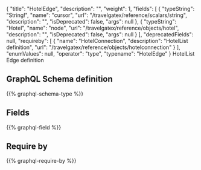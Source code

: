 {
  "title": "HotelEdge",
  "description": "",
  "weight": 1,
  "fields": [
    {
      "typeString": "String!",
      "name": "cursor",
      "url": "/travelgatex/reference/scalars/string",
      "description": "",
      "isDeprecated": false,
      "args": null
    },
    {
      "typeString": "Hotel",
      "name": "node",
      "url": "/travelgatex/reference/objects/hotel",
      "description": "",
      "isDeprecated": false,
      "args": null
    }
  ],
  "deprecatedFields": null,
  "requireby": [
    {
      "name": "HotelConnection",
      "description": "HotelList definition",
      "url": "/travelgatex/reference/objects/hotelconnection"
    }
  ],
  "enumValues": null,
  "operator": "type",
  "typename": "HotelEdge"
}
HotelList Edge definition
## GraphQL Schema definition

{{% graphql-schema-type %}}

## Fields

{{% graphql-field %}}

## Require by

{{% graphql-require-by %}}
